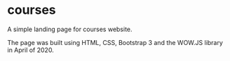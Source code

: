 # courses

A simple landing page for courses website.

The page was built using HTML, CSS, Bootstrap 3 and the WOW.JS library in April of 2020.
